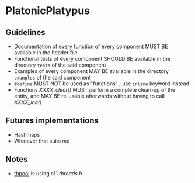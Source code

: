 # PlatonicPlatypus

## Guidelines
* Documentation of every function of every component MUST BE available in the header file
* Functional tests of every component SHOULD BE available in the directory `tests` of the said component
* Examples of every component MAY BE available in the directory `examples` of the said component
* `#define` MUST NOT be used as "functions" ; use `inline` keyword instead
* Functions _XXXX\_clear()_ MUST perform a complete clean-up of the entity, and MAY BE re-usable afterwards without having to call _XXXX\_init()_

## Futures implementations
* Hashmaps
* Whatever that suits me

## Notes
* [thpool](./thpool) is using c11 _threads.h_
